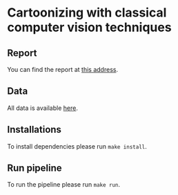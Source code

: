 # Cartoonizing with classical computer vision techniques

## Report

You can find the report at [this address](https://drive.google.com/drive/folders/1QZEOePZYLy5r-v1NzK5gERmB5CrUQt3P?usp=sharing).

## Data

All data is available [here](https://drive.google.com/drive/folders/1Ty-eD8pdJNja5iQjBSf8-8xe43IWF0ij?usp=sharing).

## Installations

To install dependencies please run `make install`.

## Run pipeline

To run the pipeline please run `make run`.
